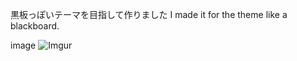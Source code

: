 黒板っぽいテーマを目指して作りました
I made it for the theme like a blackboard.

image
![Imgur](https://imgur.com/a/OBwjT)
